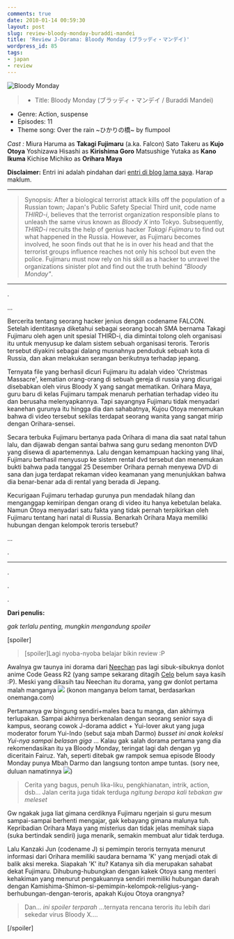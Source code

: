 ```yaml
---
comments: true
date: 2010-01-14 00:59:30
layout: post
slug: review-bloody-monday-buraddi-mandei
title: 'Review J-Dorama: Bloody Monday (ブラッディ・マンデイ)'
wordpress_id: 85
tags:
- japan
- review
---
```


![Bloody Monday](http://www.schaft.net/n00bs/diary_img/bloodymonday.jpg)


> * Title: Bloody Monday (ブラッディ・マンデイ / Buraddi Mandei)
* Genre: Action, suspense
* Episodes: 11
* Theme song: Over the rain ~ひかりの橋~ by flumpool

_Cast :_
Miura Haruma as **Takagi Fujimaru** (a.ka. Falcon)
Sato Takeru as **Kujo Otoya**
Yoshizawa Hisashi as **Kirishima Goro**
Matsushige Yutaka as **Kano Ikuma**
Kichise Michiko as **Orihara Maya**

**Disclaimer:** Entri ini adalah pindahan dari [entri di blog lama saya](http://freakynote.wordpress.com/2009/05/19/review-bloody-monday-buraddi-mandei/). Harap maklum.


<!-- more -->



* * *




> Synopsis:
After a biological terrorist attack kills off the population of a Russian town; Japan's Public Safety Special Third unit, code name _THIRD-i_, believes that the terrorist organization responsible plans to unleash the same virus known as _Bloody X_ into Tokyo. Subsequently, _THIRD-i_ recruits the help of genius hacker _Takagi Fujimaru_ to find out what happened in the Russia. However, as Fujimaru becomes involved, he soon finds out that he is in over his head and that the terrorist groups influence reaches not only his school but even the police. Fujimaru must now rely on his skill as a hacker to unravel the organizations sinister plot and find out the truth behind _"Bloody Monday"_.




* * *




.




...




Bercerita tentang seorang hacker jenius dengan codename FALCON. Setelah identitasnya diketahui sebagai seorang bocah SMA bernama Takagi Fujimaru oleh agen unit spesial THIRD-i, dia dimintai tolong oleh organisasi itu untuk menyusup ke dalam sistem sebuah organisasi teroris. Teroris tersebut diyakini sebagai dalang musnahnya penduduk sebuah kota di Russia, dan akan melakukan serangan berikutnya terhadap jepang.




Ternyata file yang berhasil dicuri Fujimaru itu adalah video 'Christmas Massacre', kematian orang-orang di sebuah gereja di russia yang dicurigai disebabkan oleh virus Bloody X yang sangat mematikan. Orihara Maya, guru baru di kelas Fujimaru tampak menaruh perhatian terhadap video itu dan berusaha melenyapkannya. Tapi sayangnya Fujimaru tidak menyadari keanehan gurunya  itu hingga dia dan sahabatnya, Kujou Otoya menemukan bahwa di video tersebut sekilas terdapat seorang wanita yang sangat mirip dengan Orihara-sensei.




Secara terbuka Fujimaru bertanya pada Orihara di mana dia saat natal tahun lalu, dan dijawab dengan santai bahwa sang guru sedang menonton DVD yang disewa di apartemennya. Lalu dengan kemampuan hacking yang lihai, Fujimaru berhasil menyusup ke sistem rental dvd tersebut dan menemukan bukti bahwa pada tanggal 25 Desember Orihara pernah menyewa DVD di sana dan juga terdapat rekaman video keamanan yang menunjukkan bahwa dia benar-benar ada di rental yang berada di Jepang.




Kecurigaan Fujimaru terhadap gurunya pun mendadak hilang dan menganggap kemiripan dengan orang di video itu hanya kebetulan belaka. Namun Otoya menyadari satu fakta yang tidak pernah terpikirkan oleh Fujimaru tentang hari natal di Russia. Benarkah Orihara Maya memiliki hubungan dengan kelompok teroris tersebut?




...




.





* * *

.

.

.

**Dari penulis:**

_*gak terlalu penting, mungkin mengandung spoiler*_

[spoiler]


> [spoiler]Lagi nyoba-nyoba belajar bikin review :P

Awalnya gw taunya ini dorama dari [Neechan](http://d3wdr0p.wordpress.com) pas lagi sibuk-sibuknya donlot anime Code Geass R2 (yang sampe sekarang ditagih [Celo](http://celotehsaya4.wordpress.com) belum saya kasih :P).  Meski yang dikasih tau Neechan itu dorama, yang gw donlot pertama malah manganya ![](http://statics.plurk.com/e8ed6c7eed76d2acd9dbf469f29fbec2.gif) (konon manganya belom tamat, berdasarkan onemanga.com)

Pertamanya gw bingung sendiri+males baca tu manga, dan akhirnya terlupakan. Sampai akhirnya berkenalan dengan seorang senior saya di kampus, seorang cowok J-dorama addict + Yui-lover akut yang juga moderator forum Yui-Indo (sebut saja mbah Darmo) _*busset ini anak koleksi Yui-nya sampai belasan giga*_ ... Kalau gak salah dorama pertama yang dia rekomendasikan itu ya Bloody Monday, teringat lagi dah dengan yg diceritain Fairuz. Yah, seperti ditebak gw rampok semua episode Bloody Monday punya Mbah Darmo dan langsung tonton ampe tuntas. (sory nee, duluan namatinnya ![](http://statics.plurk.com/65271ac2126706bc09d31ff67c525d67.gif))




> Cerita yang bagus, penuh lika-liku, pengkhianatan, intrik, action, dsb... Jalan cerita juga tidak terduga *ngitung berapa kali tebakan gw meleset*

Gw ngakak juga liat gimana cerdiknya Fujimaru ngerjain si guru mesum sampai-sampai berhenti mengajar, gak kebayang gimana malunya tuh. Kepribadian Orihara Maya yang misterius dan tidak jelas memihak siapa (suka bertindak sendiri) juga menarik, semakin membuat alur tidak terduga.

Lalu Kanzaki Jun (codename J) si pemimpin teroris ternyata menurut informasi dari Orihara memiliki saudara bernama 'K' yang menjadi otak di balik aksi mereka. Siapakah 'K' itu? Katanya sih dia merupakan sahabat dekat Fujimaru. Dihubung-hubungkan dengan kakek Otoya sang menteri kehakiman yang menurut pengakuannya sendiri memiliki hubungan darah dengan Kamishima-Shimon-si-pemimpin-kelompok-religius-yang-berhubungan-dengan-teroris, apakah Kujou Otoya orangnya?




> Dan... _*ini spoiler terparah*_ ...ternyata rencana teroris itu lebih dari sekedar virus Bloody X....



[/spoiler]
